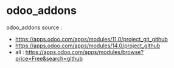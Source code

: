 # odoo_addons
odoo_addons
source : 
  - https://apps.odoo.com/apps/modules/11.0/project_git_github
  - https://apps.odoo.com/apps/modules/14.0/project_github
  - all : https://apps.odoo.com/apps/modules/browse?price=Free&search=github
